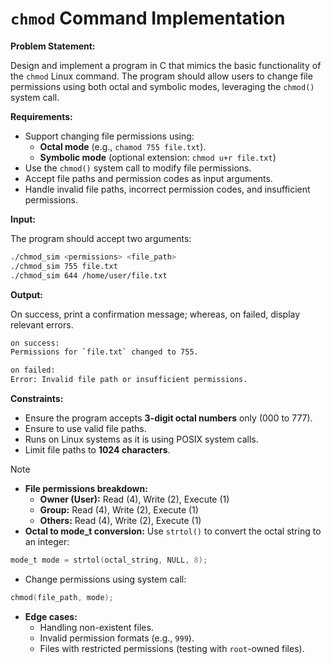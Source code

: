 # `chmod` Command Implementation

**Problem Statement:**

Design and implement a program in C that mimics the basic functionality of the `chmod` Linux command. The program should allow users to change file permissions using both octal and symbolic modes, leveraging the `chmod()` system call.

**Requirements:**

- Support changing file permissions using:
  - **Octal mode** (e.g., `chamod 755 file.txt`).
  - **Symbolic mode** (optional extension: `chmod u+r file.txt`)
- Use the `chmod()` system call to modify file permissions.
- Accept file paths and permission codes as input arguments.
- Handle invalid file paths, incorrect permission codes, and insufficient permissions.

**Input:**

The program should accept two arguments:

```bash
./chmod_sim <permissions> <file_path>
./chmod_sim 755 file.txt
./chmod_sim 644 /home/user/file.txt
```

**Output:**

On success, print a confirmation message; whereas, on failed, display relevant errors.

```bash
on success:
Permissions for `file.txt` changed to 755.

on failed:
Error: Invalid file path or insufficient permissions.
```

**Constraints:**

- Ensure the program accepts **3-digit octal numbers** only (000 to 777).
- Ensure to use valid file paths.
- Runs on Linux systems as it is using POSIX system calls.
- Limit file paths to **1024 characters**.

> [!NOTE]
>
> - **File permissions breakdown:**
>   - **Owner (User):** Read (4), Write (2), Execute (1)
>   - **Group:** Read (4), Write (2), Execute (1)
>   - **Others:** Read (4), Write (2), Execute (1)
> - **Octal to mode_t conversion:** Use `strtol()` to convert the octal string to an integer:
>
> ```c
> mode_t mode = strtol(octal_string, NULL, 8);
> ```
>
> - Change permissions using system call:
>
> ```c
> chmod(file_path, mode);
> ```
>
> - **Edge cases:**
>   - Handling non-existent files.
>   - Invalid permission formats (e.g., `999`).
>   - Files with restricted permissions (testing with `root`-owned files).
